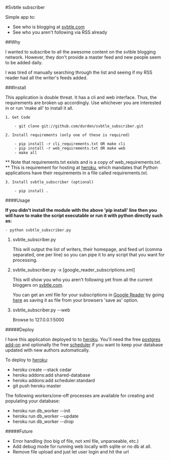 #Svbtle subscriber

Simple app to:

- See who is blogging at [svbtle.com](http://svbtle.com)
- See who you aren't following via RSS already

##Why

I wanted to subscribe to all the awesome content on the svtble blogging
network.  However, they don't provide a master feed and new people seem to be
added daily.

I was tired of manually searching through the list and seeing if my RSS reader
had all the writer's feeds added.

###Install

This application is double threat.  It has a cli and web interface.  Thus, the
requirements are broken up accordingly.  Use whichever you are interested in or
run 'make all' to install it all.

    1. Get Code

        - git clone git://github.com/durden/svbtle_subscriber.git

    2. Install requirements (only one of these is required)

        - pip install -r cli_requirements.txt OR make cli
        - pip install -r web_requirements.txt OR make web
        - make all

** Note that requirements.txt exists and is a copy of web_requirements.txt.
** This is requirement for hosting at [heroku](http://heroku.com), which
mandates that Python applications have their requirements in a file called
requirements.txt.

    3. Install svbtle_subscriber (optional)

        - pip install .

####Usage

**If you didn't install the module with the above 'pip install' line then you
will have to make the script executable or run it with python directly such
as:**

    - python svbtle_subscriber.py


1. svbtle_subscriber.py

    This will output the list of writers, their homepage, and feed url (comma
    separated, one per line) so you can pipe it to any script that you want for
    processing.

2. svbtle_subscriber.py -x [google_reader_subscriptions.xml]

    This will show you who you aren't following yet from all the current
    bloggers on [svbtle.com](http://svbtle.com).

    You can get an xml file for your subscriptions in
    [Google Reader](http://reader.google.com) by going
    [here](http://www.google.com/reader/api/0/subscription/list) as saving it
    as file from your browsers 'save as' option.

3. svbtle_subscriber.py --web

    Browse to 127.0.0.1:5000

#####Deploy

I have this application deployed to to [heroku](http://heroku.com).  You'll
need the free
[postgres add-on](https://devcenter.heroku.com/articles/heroku-postgres-addon)
and optionally the free
[scheduler](https://devcenter.heroku.com/articles/scheduler) if you want to
keep your database updated with new authors automatically.

To deploy to [heroku](http://heroku.com):

- heroku create --stack cedar
- heroku addons:add shared-database
- heroku addons:add scheduler:standard
- git push heroku master

The following workers/one-off processes are available for creating and
populating your database:

- heroku run db_worker --init
- heroku run db_worker --update
- heroku run db_worker --drop

#####Future

- Error handling (too big of file, not xml file, unparseable, etc.)
- Add debug mode for running web locally with sqlite or no db at all.
- Remove file upload and just let user login and hit the url
